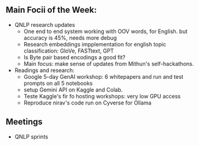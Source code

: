 ## Main Focii of the Week:
- QNLP research updates
  - One  end to end system working with OOV words, for English. but accuracy is 45%, needs more debug
  - Research embeddings impplementation for english topic classification: GloVe, FASTtext, GPT
  - Is Byte pair based encodings a good fit?
  - Main focus: make sense of updates from Mithun's self-hackathons.
- Readings and research:
  - Google 5-day GenAI workshop: 6 whitepapers and run and test prompts on all 5 notebooks
  - setup Gemini API on Kaggle and Colab.
  - Teste Kaggle's fir fo hosting workshops: very low GPU access
  - Reproduce nirav's code run on Cyverse for Ollama

## Meetings
- QNLP sprints
